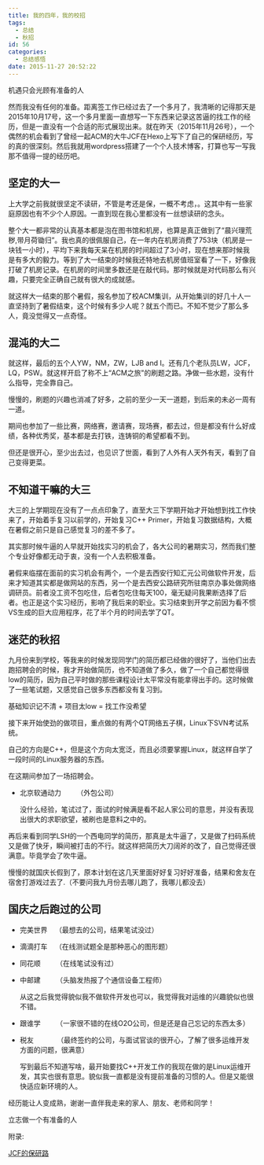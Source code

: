 ```yaml
---
title: 我的四年，我的校招
tags:
  - 总结
  - 秋招
id: 56
categories:
  - 总结感悟
date: 2015-11-27 20:52:22
---
```


机遇只会光顾有准备的人

然而我没有任何的准备。距离签工作已经过去了一个多月了，我清晰的记得那天是2015年10月17号，这一个多月里面一直想写一下东西来记录这苦逼的找工作的经历，但是一直没有一个合适的形式展现出来。就在昨天（2015年11月26号），一个偶然的机会看到了曾经一起ACM的大牛JCF在Hexo上写下了自己的保研经历，写的真的很深刻。然后我就用wordpress搭建了一个个人技术博客，打算也写一写我那不值得一提的经历吧。

<!--more-->

## 坚定的大一

上大学之前我就很坚定不读研，不管是考还是保，一概不考虑，。这其中有一些家庭原因也有不少个人原因。一直到现在我心里都没有一丝想读研的念头。

整个大一都非常的认真基本都是泡在图书馆和机房，也算是真正做到了“晨兴理荒秽,带月荷锄归”。我也真的很佩服自己，在一年内在机房消费了753块（机房是一块钱一小时），平均下来我每天呆在机房的时间超过了3小时，现在想来那时候我是有多大的毅力。等到了大一结束的时候我还特地去机房值班室看了一下，好像我打破了机房记录。在机房的时间里多数还是在敲代码。那时候就是对代码那么有兴趣，只要完全正确自己就有很大的成就感。

就这样大一结束的那个暑假，报名参加了校ACM集训，从开始集训的好几十人一直坚持到了暑假结束，这个时候有多少人呢？就五个而已。不知不觉少了那么多人，竟没觉得又一点奇怪。

<!--more-->

## 混沌的大二

就这样，最后的五个人YW，NM，ZW，LJB and I。还有几个老队员LW，JCF，LQ，PSW。就这样开启了称不上“ACM之旅"的刷题之路。净做一些水题，没有什么指导，完全靠自己。

慢慢的，刷题的兴趣也消减了好多，之前的至少一天一道题，到后来的未必一周有一道。

期间也参加了一些比赛，网络赛，邀请赛，现场赛，都去过，但是都没有什么好成绩，各种优秀奖，基本都是去打铁，连铸铜的希望都看不到。

但还是很开心，至少出去过，也见识了世面，看到了人外有人天外有天，看到了自己变得更菜。

<!--more-->

## 不知道干嘛的大三

大三的上学期现在没有了一点点印象了，直至大三下学期开始才开始想到找工作快来了，开始着手复习以前学的，开始复习C++ Primer，开始复习数据结构，大概在暑假之前只是自己感觉复习的差不多了。

其实那时候牛逼的人早就开始找实习的机会了，各大公司的暑期实习，然而我们整个专业好像都无动于衷，没有一个人去积极准备。

暑假来临摆在面前的实习机会有两个，一个是去西安行知汇元公司做软件开发，后来才知道其实都是做网站的东西，另一个是去西安公路研究所驻南京办事处做网络调研员。前者没工资不包吃住，后者包吃住每天100，毫无疑问我果断选择了后者。也正是这个实习经历，影响了我后来的职业。实习结束到开学之前因为看不惯VS生成的巨大应用程序，花了半个月的时间去学了QT。

<!--more-->

##  

## 迷茫的秋招

九月份来到学校，等我来的时候发现同学门的简历都已经做的很好了，当他们出去跑招聘会的时候，我才开始做简历，也不知道做了多久，做了一个自己都觉得很low的简历，因为自己平时做的那些课程设计太平常没有能拿得出手的。这时候做了一些笔试题，又感觉自己很多东西都没有复习到。

基础知识记不清 + 项目太low = 找工作没希望

接下来开始使劲的做项目，重点做的有两个QT网络五子棋，Linux下SVN考试系统。

自己的方向是C++，但是这个方向太宽泛，而且必须要掌握Linux，就这样自学了一段时间的Linux服务器的东西。

在这期间参加了一场招聘会。

* 北京软通动力        （外包公司）

  没什么经验，笔试过了，面试的时候满是看不起人家公司的意思，并没有表现出很大的求职欲望，被刷也是意料之中的。

再后来看到同学LSH的一个西电同学的简历，那真是太牛逼了，又是做了扫码系统又是做了快牙，瞬间被打击的不行。就这样把简历大刀阔斧的改了，自己觉得还很满意。毕竟学会了吹牛逼。

慢慢的就国庆长假到了，原本计划在这几天里面好好复习好好准备，结果和舍友在宿舍打游戏过去了.（不要问我九月份去哪儿跑了，我哪儿都没去）

<!--more-->

## 国庆之后跑过的公司

* 完美世界    （最想去的公司，结果笔试没过）

* 滴滴打车    （在线测试题全是那种恶心的图形题）

* 同花顺        （在线笔试没有过）

* 中邮建        （头脑发热报了个通信设备工程师）

  从这之后我觉得貌似我不做软件开发也可以，我觉得我对运维的兴趣貌似也很不错。

* 跟谁学        （一家很不错的在线O2O公司，但是还是自己忘记的东西太多）

* 税友            （最终签约的公司，与面试官谈的很开心，了解了很多运维开发方面的问题，很满意）

  写到最后不知道写啥，最开始要找C++开发工作的我现在做的是Linux运维开发，其实也很有意思。貌似我一直都是没有提前准备的习惯的人。但是又能很快适应新环境的人。

经历能让人变成熟，谢谢一直伴我走来的家人、朋友、老师和同学！

<!--more-->

立志做一个有准备的人

附录:

[JCF的保研路](http://jcf94.com/2015/11/24/2015-11-24-baoyan/)
